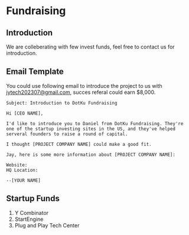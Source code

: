 # Fundraising

## Introduction

We are colleberating with few invest funds, feel free to contact us for introduction.

## Email Template

You could use following email to introduce the project to us with jytech202307@gmail.com, succes referal could earn $8,000.

```
Subject: Introduction to DotKu Fundraising

Hi [CEO NAME],

I'd like to introduce you to Daniel from DotKu Fundraising. They're one of the startup investing sites in the US, and they've helped serveral founders to raise a round of capital.

I thought [PROJECT COMPANY NAME] could make a good fit.

Jay, here is some more information about [PROJECT COMPANY NAME]:

Website:
HQ Location:

--[YOUR NAME]
```

## Startup Funds

1. Y Combinator
2. StartEngine
3. Plug and Play Tech Center
